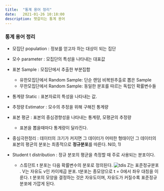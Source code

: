 ```yaml
---
title:  "통계 용어 정리"
date:   2021-01-26 10:18:00
description: 헷갈리는 통계 용어 
---
```



### 통계 용어 정리

+ 모집단 population : 정보를 얻고자 하는 대상이 되는 집단

+ 모수 parameter : 모집단의 특성을 나타내는 대표값

+ 표본 Sample : 모집단에서 추출한 부분집합

   - 유한모집단에서 Random Sample: 단순 랜덤 비복원추출로 뽑은 Sample
   - 무한모집단에서 Random Sample: 동일한 분포를 따르는 독립인 확률변수들

+ 통계량 Static : 표본자료의 특성을 나타내는 값.

+ 추정량 Estimator : 모수의 추정을 위해 구해진 통계량

+ 표본 평균 : 표본의 중심경향성을 나타내는 통계량, 모평균의 추정량

  - 표본을 뽑을때마다 통계량이 달라진다. 
  
+ 중심극한정리 : 데이터의 크기가 커지면 그 데이터가 어떠한 형태이던 그 데이터의 표본의 평균의 분포는 최종적으로 **정규분포**를 따른다. N(0, 1)


+ Student t distribution : 정규 분포의 평균을 측정할 때 주로 사용되는 분포이다.

   - 스튜던트 t 분포는 다음 확률변수의 분포로 정의된다. 
   ![tdis](https://wikimedia.org/api/rest_v1/media/math/render/svg/a151edbf636a4b8dfa7f166541a55f3d31edb7bf)
   Z는 표준정규분포 . V는 자유도 v인 카이제곱 분포.
   t분포는 종모양으로 t = 0에서 좌우 대칭을 이룬다. t 분포의 모양을 결정하는 것은 자유도이며, 자유도가 커질수록 표준정규분포에 가깝게 된다.
      

